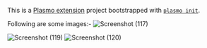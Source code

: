 This is a [Plasmo extension](https://docs.plasmo.com/) project bootstrapped with [`plasmo init`](https://www.npmjs.com/package/plasmo).

Following are some images:-
![Screenshot (117)](https://github.com/LakshyaG34/Extension/assets/127765155/426bfea6-8e9f-40d5-a5a4-b7b5b6ea9688)

![Screenshot (119)](https://github.com/LakshyaG34/Extension/assets/127765155/5f74de66-ed84-4314-9fe3-7d0df1c3bdf4)
![Screenshot (120)](https://github.com/LakshyaG34/Extension/assets/127765155/b0c0ccac-fa03-4732-bf5e-0e7c0d7e9aaa)
